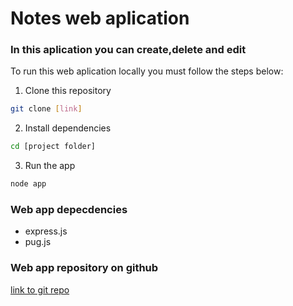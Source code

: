 # Notes web aplication 

### In this aplication you can create,delete and edit

To run this web aplication locally you must follow the steps below:

1. Clone this repository
```bash
git clone [link]
```

2. Install dependencies
```bash
cd [project folder]
```

3. Run the app
```bash
node app
```

### Web app depecdencies
- express.js
- pug.js

### Web app repository on github
[link to git repo](https://github.com/student00008906/notes-app.git)
